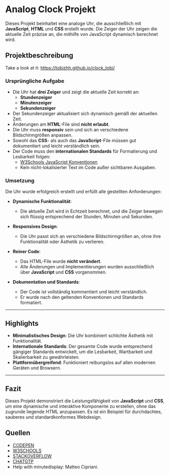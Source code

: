 # Analog Clock Projekt

Dieses Projekt beinhaltet eine analoge Uhr, die ausschließlich mit **JavaScript**, **HTML** und **CSS** erstellt wurde. Die Zeiger der Uhr zeigen die aktuelle Zeit präzise an, die mithilfe von JavaScript dynamisch berechnet wird.

## Projektbeschreibung

Take a look at it: https://tobizhh.github.io/clock_tobi/

### Ursprüngliche Aufgabe

- Die Uhr hat **drei Zeiger** und zeigt die aktuelle Zeit korrekt an:
  - **Stundenzeiger**
  - **Minutenzeiger**
  - **Sekundenzeiger**
- Der Sekundenzeiger aktualisiert sich dynamisch gemäß der aktuellen Zeit.
- Änderungen am **HTML**-File sind **nicht erlaubt**.
- Die Uhr muss **responsiv** sein und sich an verschiedene Bildschirmgrößen anpassen.
- Sowohl das **CSS**- als auch das **JavaScript**-File müssen gut dokumentiert und leicht verständlich sein.
- Der Code muss den **internationalen Standards** für Formatierung und Lesbarkeit folgen:
  - [W3Schools JavaScript Konventionen](https://www.w3schools.com/js/js_conventions.asp)
  - Kein nicht-lokalisierter Text im Code außer sichtbaren Ausgaben.
  
### Umsetzung

Die Uhr wurde erfolgreich erstellt und erfüllt alle gestellten Anforderungen:

- **Dynamische Funktionalität**:
  - Die aktuelle Zeit wird in Echtzeit berechnet, und die Zeiger bewegen sich flüssig entsprechend der Stunden, Minuten und Sekunden.
  
- **Responsives Design**:
  - Die Uhr passt sich an verschiedene Bildschirmgrößen an, ohne ihre Funktionalität oder Ästhetik zu verlieren.
  
- **Reiner Code**:
  - Das HTML-File wurde **nicht verändert**.
  - Alle Änderungen und Implementierungen wurden ausschließlich über **JavaScript** und **CSS** vorgenommen.
  
- **Dokumentation und Standards**:
  - Der Code ist vollständig kommentiert und leicht verständlich.
  - Er wurde nach den geltenden Konventionen und Standards formatiert.

---

## Highlights

- **Minimalistisches Design**: Die Uhr kombiniert schlichte Ästhetik mit Funktionalität.
- **Internationale Standards**: Der gesamte Code wurde entsprechend gängiger Standards entwickelt, um die Lesbarkeit, Wartbarkeit und Skalierbarkeit zu gewährleisten.
- **Plattformübergreifend**: Funktioniert reibungslos auf allen modernen Geräten und Browsern.

---

## Fazit

Dieses Projekt demonstriert die Leistungsfähigkeit von **JavaScript** und **CSS**, um eine dynamische und interaktive Komponente zu erstellen, ohne das zugrunde liegende HTML anzupassen. Es ist ein Beispiel für durchdachtes, sauberes und standardkonformes Webdesign.

## Quellen

- [CODEPEN](https://codepen.io/afarrar/pen/JRaEjP)
- [W3SCHOOLS](https://www.w3schools.com/)
- [STACKOVERFLOW](https://stackoverflow.com/)
- [CHATGTP](https://chatgpt.com/)
- Help with minutedisplay: Matteo Cipriani.
